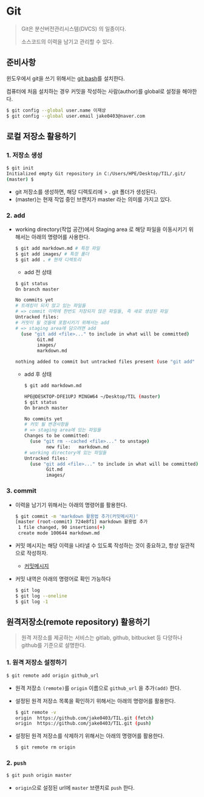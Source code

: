 # Git

> Git은 분산버전관리시스템(DVCS) 의 일종이다.
>
> 소스코드의 이력을 남기고 관리할 수 있다.



## 준비사항

윈도우에서 git을 쓰기 위해서는 [git bash](https://gitforwindows.org/)를 설치한다.

컴퓨터에 처음 설치하는 경우 커밋을 작성하는 사람(author)를 global로 설정을 해야한다.

```bash
$ git config --global user.name 이재상
$ git config --global user.email jake0403@naver.com
```



## 로컬 저장소 활용하기

### 1. 저장소 생성

```bash
$ git init
Initialized empty Git repository in C:/Users/HPE/Desktop/TIL/.git/
(master) $
```

* git 저장소를 생성하면, 해당 디렉토리에  > . git  폴더가 생성된다.
* (master)는 현재 작업 중인 브랜치가 master 라는 의미를 가지고 있다.



### 2. add

* working directory(작업 공간)에서 Staging area 로 해당 파일을 이동시키기 위해서는 아래의 명령어를 사용한다.

  ``` bash
  $ git add markdown.md # 특정 파일
  $ git add images/ # 특정 폴더
  $ git add . # 현재 디렉토리
  ```

  * add 전 상태

  ```bash
  $ git status
  On branch master
  
  No commits yet
  # 트래킹이 되지 않고 있는 파일들
  # => commit 이력에 한번도 저장되지 않은 파일들, 즉 새로 생성된 파일
  Untracked files:
  # 커밋이 될 것들에 포함시키기 위해서는 add
  # => staging area에 담으려면 add
    (use "git add <file>..." to include in what will be committed)
          Git.md
          images/
          markdown.md
  
  nothing added to commit but untracked files present (use "git add" to track)
  
  
  ```

  * add 후 상태

    ```bash
    $ git add markdown.md
    
    HPE@DESKTOP-DFE1UPJ MINGW64 ~/Desktop/TIL (master)
    $ git status
    On branch master
    
    No commits yet
    # 커밋 될 변경사항들
    # => staging area에 있는 파일들
    Changes to be committed:
      (use "git rm --cached <file>..." to unstage)
            new file:   markdown.md
    # working directory에 있는 파일들
    Untracked files:
      (use "git add <file>..." to include in what will be committed)
            Git.md
            images/
    
    ```

    

### 3. commit

* 이력을 남기기 위해서는 아래의 명령어를 활용한다.

  ```bash
  $ git commit -m 'markdown 활용법 추가(커밋메시지)'
  [master (root-commit) 724e8f1] markdown 활용법 추가
   1 file changed, 90 insertions(+)
   create mode 100644 markdown.md
  ```

* 커밋 메시지는 해당 이력을 나타낼 수 있도록 작성하는 것이 중요하고, 항상 일관적으로 작성하자.

  * [커밋메시지](https://blog.ull.im/engineering/2019/03/10/logs-on-git.html)

* 커밋 내역은 아래의 명령어로 확인 가능하다

  ```bash
  $ git log
  $ git log --oneline
  $ git log -1
  ```



## 원격저장소(remote repository) 활용하기

> 원격 저장소를 제공하는 서비스는 gitlab, github, bitbucket 등 다양하나 github를 기준으로 설명한다.



### 1. 원격 저장소 설정하기

```bash
$ git remote add origin github_url
```

* 원격 저장소 `(remote)`를 `origin` 이름으로 `github_url` 을 추가`(add)` 한다.

* 설정된 원격 저장소 목록을 확인하기 위해서는 아래의 명령어를 활용한다.

  ```bash
  $ git remote -v
  origin  https://github.com/jake0403/TIL.git (fetch)
  origin  https://github.com/jake0403/TIL.git (push)
  
  ```

* 설정된 원격 저장소를 삭제하기 위해서는 아래의 명령어를 활용한다.

  ```bash
  $ git remote rm origin
  ```



### 2. `push`

```bash
$ git push origin master
```

* `origin`으로 설정된 url에 `master` 브랜치로 `push` 한다.



